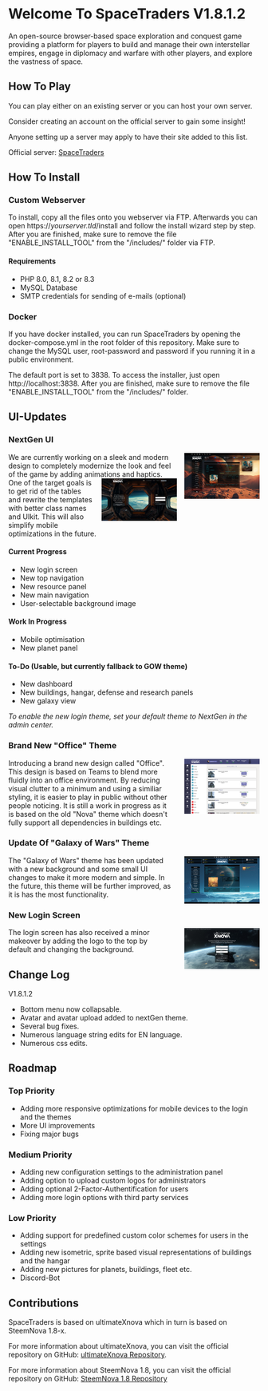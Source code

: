 # Welcome To SpaceTraders V1.8.1.2

An open-source browser-based space exploration and conquest game providing a platform for players to build and manage their own interstellar empires, engage in diplomacy and warfare with other players, and explore the vastness of space.

## How To Play

You can play either on an existing server or you can host your own server.

Consider creating an account on the official server to gain some insight!

Anyone setting up a server may apply to have their site added to this list.

Official server: [SpaceTraders](https://spacetraders.org)

## How To Install

### Custom Webserver
To install, copy all the files onto you webserver via FTP.
Afterwards you can open https://*yourserver.tld*/install and follow the install wizard step by step. After you are finished, make sure to remove the file "ENABLE_INSTALL_TOOL" from the "/includes/" folder via FTP.

#### Requirements
* PHP 8.0, 8.1, 8.2 or 8.3
* MySQL Database
* SMTP credentials for sending of e-mails (optional)


### Docker
If you have docker installed, you can run SpaceTraders by opening the docker-compose.yml in the root folder of this repository. Make sure to change the MySQL user, root-password and password if you running it in a public environment.

The default port is set to 3838. To access the installer, just open http://localhost:3838. After you are finished, make sure to remove the file "ENABLE_INSTALL_TOOL" from the "/includes/" folder.

## UI-Updates

###  NextGen UI

<img style="float: right; padding-left: 15px;" src="screenshots/screenshot-nextgen-ui-dashboard-mars.png" width="30%">
We are currently working on a sleek and modern design to completely modernize the look and feel of the game by adding animations and haptics.
<br>
<img style="float: right; padding-left: 15px;" src="screenshots/screenshot-nextgen-ui-login.png" width="30%">
One of the target goals is to get rid of the tables and rewrite the templates with better class names and UIkit. This will also simplify mobile optimizations in the future.

#### Current Progress
* New login screen
* New top navigation
* New resource panel
* New main navigation
* User-selectable background image

#### Work In Progress
* Mobile optimisation
* New planet panel

#### To-Do (Usable, but currently fallback to GOW theme)
* New dashboard
* New buildings, hangar, defense and research panels
* New galaxy view


<i>To enable the new login theme, set your default theme to NextGen in the admin center.</i>


### Brand New "Office" Theme
<img style="float: right; padding-left: 25px;" src="screenshots/office-v1.png" width="30%">
Introducing a brand new design called "Office". This design is based on Teams to blend more fluidly into an office environment. By reducing visual clutter to a minimum and using a similiar styling, it is easier to play in public without other people noticing. It is still a work in progress as it is based on the old "Nova" theme which doesn't fully support all dependencies in buildings etc.
 

### Update Of "Galaxy of Wars" Theme

<img style="float: right; padding-left: 25px;" src="screenshots/screenshot-gow.png" width="30%">

The "Galaxy of Wars" theme has been updated with a new background and some small UI changes to make it more modern and simple. In the future, this theme will be further improved, as it is has the most functionality.
 
### New Login Screen
<img style="float: right; padding-left: 25px;" src="screenshots/screenshot-login.png" width="30%">

The login screen has also received a minor makeover by adding the logo to the top by default and changing the background.


## Change Log

V1.8.1.2

* Bottom menu now collapsable.
* Avatar and avatar upload added to nextGen theme.
* Several bug fixes.
* Numerous language string edits for EN language.
* Numerous css edits.


## Roadmap

### Top Priority

* Adding more responsive optimizations for mobile devices to the login and the themes
* More UI improvements
* Fixing major bugs

### Medium Priority

* Adding new configuration settings to the administration panel
* Adding option to upload custom logos for administrators
* Adding optional 2-Factor-Authentification for users
* Adding more login options with third party services

### Low Priority

* Adding support for predefined custom color schemes for users in the settings
* Adding new isometric, sprite based visual representations of buildings and the hangar
* Adding new pictures for planets, buildings, fleet etc.
* Discord-Bot


## Contributions

SpaceTraders is based on ultimateXnova which in turn is based on SteemNova 1.8-x.

For more information about ultimateXnova, you can visit the official repository on GitHub: [ultimateXnova Repository](https://github.com/ultimateXnova/ultimateXnova).

For more information about SteemNova 1.8, you can visit the official repository on GitHub: [SteemNova 1.8 Repository](https://github.com/koraykarakus/steemnova-1.8-x)

